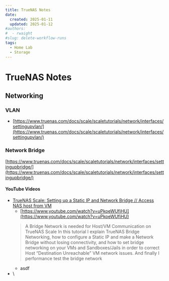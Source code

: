 ```yaml
---
title: TrueNAS Notes
date:
  created: 2025-01-11
  updated: 2025-01-12
#authors:
#  - rwaight
#slug: delete-workflow-runs
tags:
  - Home Lab
  - Storage
---
```


# TrueNAS Notes

## Networking

### VLAN
- [https://www.truenas.com/docs/scale/scaletutorials/network/interfaces/settingupvlan/](https://www.truenas.com/docs/scale/scaletutorials/network/interfaces/settingupvlan/)

### Network Bridge

[https://www.truenas.com/docs/scale/scaletutorials/network/interfaces/settingupbridge/](https://www.truenas.com/docs/scale/scaletutorials/network/interfaces/settingupbridge/)

#### YouTube Videos

- [TrueNAS Scale: Setting up a Static IP and Network Bridge // Access NAS host from VM](https://www.youtube.com/watch?v=uPkoeWUfiHU)
    - [https://www.youtube.com/watch?v=uPkoeWUfiHU](https://www.youtube.com/watch?v=uPkoeWUfiHU)
    > A Bridge Network is needed for Host/VM Communication on TrueNAS Scale
    > In this tutorial I explain TrueNAS Bridge Networking, how to configure a Static IP and make a Network Bridge without losing connectivity, and how to set bridge networking on your VMs and Sandboxes/Jails in order to correct Host “Destination Unreachable” VM network issues.
    > And finally I performance test the bridge network
    - asdf
- \


